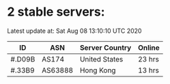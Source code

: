 # 2 stable servers:

Latest update at: Sat Aug 08 13:10:10 UTC 2020

| ID | ASN | Server Country | Online |
| -- | --- | -------------- | ------ |
| #.D09B | AS174 | United States | 23 hrs |
| #.33B9 | AS63888 | Hong Kong | 13 hrs |

